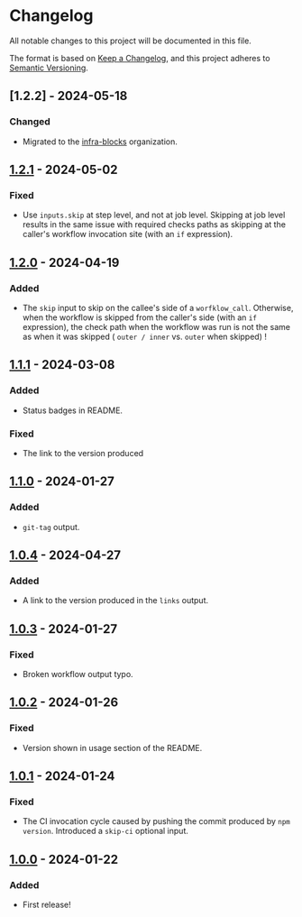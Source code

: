 # Changelog

All notable changes to this project will be documented in this file.

The format is based on [Keep a Changelog](https://keepachangelog.com/en/1.1.0/),
and this project adheres to [Semantic Versioning](https://semver.org/spec/v2.0.0.html).

## [1.2.2] - 2024-05-18

### Changed

- Migrated to the [infra-blocks](https://github.com/infra-blocks) organization.

## [1.2.1] - 2024-05-02

### Fixed

- Use `inputs.skip` at step level, and not at job level. Skipping at job level results in the same issue with
  required checks paths as skipping at the caller's workflow invocation site (with an `if` expression).

## [1.2.0] - 2024-04-19

### Added

- The `skip` input to skip on the callee's side of a `worfklow_call`. Otherwise, when the workflow is skipped from
the caller's side (with an `if` expression), the check path when the workflow was run is not the same as when
it was skipped ( `outer / inner` vs. `outer` when skipped) !

## [1.1.1] - 2024-03-08

### Added

- Status badges in README.

### Fixed

- The link to the version produced

## [1.1.0] - 2024-01-27

### Added

- `git-tag` output.

## [1.0.4] - 2024-04-27

### Added

- A link to the version produced in the `links` output.

## [1.0.3] - 2024-01-27

### Fixed

- Broken workflow output typo.

## [1.0.2] - 2024-01-26

### Fixed

- Version shown in usage section of the README.

## [1.0.1] - 2024-01-24

### Fixed

- The CI invocation cycle caused by pushing the commit produced by `npm version`. Introduced a `skip-ci` optional
input.

## [1.0.0] - 2024-01-22

### Added

- First release!

[1.2.1]: https://github.com/infra-blocks/npm-publish-workflow/compare/v1.2.1...v1.2.2
[1.2.1]: https://github.com/infra-blocks/npm-publish-workflow/compare/v1.2.0...v1.2.1
[1.2.0]: https://github.com/infra-blocks/npm-publish-workflow/compare/v1.1.1...v1.2.0
[1.1.1]: https://github.com/infra-blocks/npm-publish-workflow/compare/v1.1.0...v1.1.1
[1.1.0]: https://github.com/infra-blocks/npm-publish-workflow/compare/v1.0.4...v1.1.0
[1.0.4]: https://github.com/infra-blocks/npm-publish-workflow/compare/v1.0.3...v1.0.4
[1.0.3]: https://github.com/infra-blocks/npm-publish-workflow/compare/v1.0.2...v1.0.3
[1.0.2]: https://github.com/infra-blocks/npm-publish-workflow/compare/v1.0.1...v1.0.2
[1.0.1]: https://github.com/infra-blocks/npm-publish-workflow/compare/v1.0.0...v1.0.1
[1.0.0]: https://github.com/infra-blocks/npm-publish-workflow/releases/tag/v1.0.0
